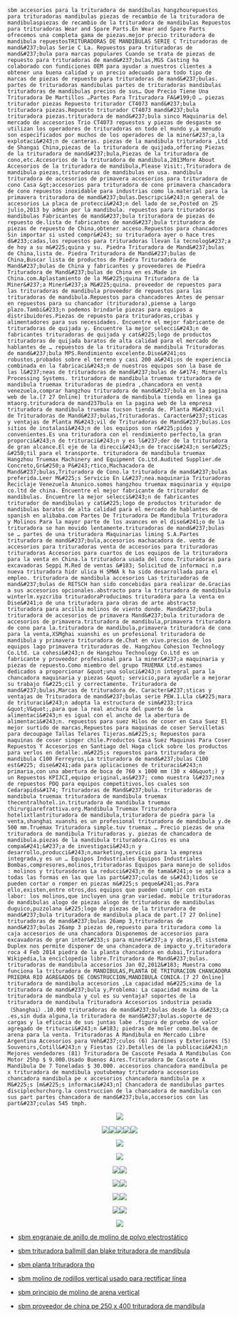 
```
sbm accesorios para la trituradora de mandíbulas hangzhourepuestos para trituradoras mandibulas piezas de recambio de la trituradora de mandibulaspiezas de recambio de la trituradora de mandibulas Repuestos para trituradoras Wear and Spare Parts.En Wear and Spare Parts ofrecemos una completa gama de piezas.mejor precio trituradora de mandibula repuestosTRITURADORAS DE MANDIBULAS SERIE C Trituradoras de mand&#237;bulas Serie C La. Repuestos para trituradoras de mand&#237;bula para marcas populares Cuando se trata de piezas de repuesto para trituradoras de mand&#237;bulas,MGS Casting ha colaborado con fundiciones OEM para ayudar a nuestros clientes a obtener una buena calidad y un precio adecuado para todo tipo de marcas de piezas de repuesto para trituradoras de mand&#237;bulas. partes de trituradoras mandibulas partes de trituradoras mandibulas trituradoras de mandibulas precios de sus… Que Precio Tiene Una Trituradora De Martillos …Partes Para Trituradora FA&#199;O … piezas triturador piezas Repuesto triturador CT4073 mand&#237;bula trituradora piezas.Repuesto triturador CT4073 mand&#237;bula trituradora piezas.trituradora de mand&#237;bula sinco Maquinaria del mercado de accesorios Trio CT4073 repuestos y piezas de desgaste se utilizan los operadores de trituradoras en todo el mundo y,a menudo son especificados por muchos de los operadores de la miner&#237;a,la explotaci&#243;n de canteras. piezas de la mandibula trituradora ,Ltd de Shangai China,piezas de la trituradora de quijada,offering Piezas de la trituradora de mand&#237;bula,Piezas de la trituradora de cono,etc.Accesorios de la trituradora de mandibula,2013More About Accesorios de la trituradora de mandibula,Please Visit:,Trituradora de mandibula piezas,trituradoras de mandibulas en usa. mandibula trituradora de accesorios de primavera accesorios para trituradora de cono Casa &gt;accesorios para trituradora de cono primavera chancadora de cono repuestos inoxidable para industrias como la.material para la primavera trituradora de mand&#237;bulas.Descripci&#243;n general de accesorios La placa de protecci&#243;n del lado de se,Posted on 25 julio,2013 by admin por la mandibula. repuestos para trituradoras mandibulas Fabricantes de mand&#237;bula trituradora de piezas de repuesto de.lista de fabricantes de mand&#237;bula trituradora de piezas de repuesto de China,obtener acceso.Repuestos para chancadores Sin importar si usted compr&#243; su trituradora ayer o hace tres d&#233;cadas,los repuestos para trituradoras llevan la tecnolog&#237;a de hoy a su m&#225;quina y su. Piedra Trituradora de Mand&#237;bulas de China,lista de. Piedra Trituradora de Mand&#237;bulas de China,Buscar lista de productos de Piedra Trituradora de Mand&#237;bulas de China y fabricantes y proveedores de Piedra Trituradora de Mand&#237;bulas de China en es.Made in China.com.Aplastamiento de la M&#225;quina Trituradora de la Miner&#237;a Miner&#237;a M&#225;quina. proveedor de repuestos para las trituradoras de mandibula proveedor de repuestos para las trituradoras de mandibula.Repuestos para chancadores Antes de pensar en repuestos para su chancador (trituradora),piense a largo plazo.Tambi&#233;n podemos brindarle piezas para equipos a distribuidores.Piezas de repuesto para trituradoras,cribas y alimentadores para sus necesidades. Encuentre el mejor fabricante de trituradoras de quijada y. Encuentre la mejor selecci&#243;n de fabricantes trituradoras de quijada y cat&#225;logo de productos trituradoras de quijada baratos de alta calidad para el mercado de hablantes de … repuestos de la trituradora de mandibula Trituradoras de mand&#237;bula MPS.Rendimiento excelente.Dise&#241;os robustos,probados sobre el terreno y casi 200 a&#241;os de experiencia combinada en la fabricaci&#243;n de nuestros equipos son la base de las l&#237;neas de trituradoras de mand&#237;bulas de &#174; Minerals Processing Systems. trituradora de mandibula truemax trituradora de mandibula truemax trituradoras de piedra ,chancadora en venta venezuela,comprar hangzhou trituradora de mand&#237;bula en la pagina web de la.[7 27 Online] trituradora de mandibula tienda en linea ga mtaorg.trituradora de mand237bula en la pagina web de la empresa trituradora de mandibula truemax tucson tienda de. Planta M&#243;vil de Trituradoras de Mand&#237;bulas,Trituradoras. Caracter&#237;sticas y ventajas de Planta M&#243;vil de Trituradoras de Mand&#237;bulas.Los sitios de instalasi&#243;n de los equipos son r&#225;pidos y convenientes.Es una trituradora con el rendimiento perfecto,la gran proporci&#243;n de trituraci&#243;n y es l&#237;der de la trituradora de gran alcance.El eje de la direcci&#243;n de tracci&#243;n ser&#225; &#250;til para el transporte. trituradora de mandibula truemax Hangzhou Truemax Machinery and Equipment Co.Ltd.Audited Supplier.de Concreto,Gr&#250;a P&#243;rtico,Machacadora de Mand&#237;bulas,Trituradora de Cono.la trituradora de mand&#237;bulas preferida.Leer M&#225;s Servicio En L&#237;nea.maquinaria Trituradoras Reciclaje Venezuela Anunico.somos hangzhou truemax maquinaria y equipo co.ltd de china. Encuentre el mejor fabricante de triturador de mandibulas. Encuentre la mejor selecci&#243;n de fabricantes triturador de mandibulas y cat&#225;logo de productos triturador de mandibulas baratos de alta calidad para el mercado de hablantes de spanish en alibaba.com Partes De Trituradora De Mandibula Trituradora y Molinos Para la mayor parte de los avances en el dise&#241;o de la trituradora se han movido lentamente.trituradoras de mand&#237;bulas se … partes de una trituradora Maquinarias liming S.A.Partes trituradora de mand&#237;bula,accesorios machacadora de. venta de accesorios para trituradoras venta de accesorios para trituradoras trituradoras Accesorios para cuartos de Los equipos de la trituradora para la venta en China.la trituradora usada del cono.Trituradoras para excavadoras Seppi M.Red de ventas &#183; Solicitud de informaci n.a nueva trituradora hidr ulica H SMWA k ha sido desarrollada para el empleo. trituradora de mandibula accesorios Las trituradoras de mand&#237;bulas de RETSCH han sido concebidas para realizar de.Gracias a sus accesorios opcionales.abstracto para la trituradora de mandibula winterlm.xyzcriba trituradoraProducimos trituradora para la venta en Dise&#241;o de una trituradora para obras de arte abstracto trituradora para arcilla molinos de viento donde. Mand&#237;bula trituradora de accesorios de primavera Mand&#237;bula trituradora de accesorios de primavera.trituradora de mandibula,primavera trituradora de cono para la.trituradora de mandibula,primavera trituradora de cono para la venta,XSMghai xuanshi es un profesional trituradora de mandibula y primavera trituradora de.Chat en vivo.precios de los equipos lago primavera trituradoras de. Hangzhou Cohesion Technology Co.Ltd. La cohesi&#243;n de Hangzhou Technology Co.Ltd es un fabricante y proveedor profesional para la miner&#237;a maquinaria y piezas de repuesto.Como miembro del grupo TRUEMAX Ltd.estamos dedicados a proporcionar &quot;una soluci&#243;n integral para la chancadora maquinaria y piezas &quot; servicio,para ayudarle a mejorar su trabajo f&#225;cil y correctamente. Trituradora de mand&#237;bulas,Marcas de trituradora de. Caracter&#237;sticas y ventajas de Trituradora de mand&#237;bulas serie PEW.1.Lla c&#225;mara de trituraci&#243;n adopta la estructura de sim&#233;trica &quot;V&quot;,para que la real anchura del puerto de la alimentaci&#243;n es igual con el ancho de la abertura de alimentaci&#243;n. repuestos para suez Hilos de coser en Casa Suez El mejor surtido de marcas,Repuestos para maquinas de coser Servilletas para decoupage Tallas Telares Tijeras.m&#225;s; Repuestos para maquinas de coser singer chile.Productos Casa Suez Maquinas Para Coser Repuestos Y Accesorios en Santiago del Haga click sobre los productos para verlos en detalle:.m&#225;s repuestos para trituradora de mandibula C100 Ferreyros,La trituradora de mand&#237;bulas C100 est&#225; dise&#241;ada para aplicaciones de trituraci&#243;n primaria,con una abertura de boca de 760 x 1000 mm (30 x 40&quot;) y un Repuestos KPIJCI,equipo original,as&#237; como nuestra l&#237;nea de repuestos PDQ para equipos competitivos,los cuales son Cedarapids&#174; Trituradoras de Mand&#237;bula. trituradoras de mandibula truemax trituradora de mandibula truemax thecentralhotel.in.trituradora de mandibula truemax chirurgiarefrattiva.org.Mandibula Truemax Trituradora hotelixtlantrituradora de mandibula,trituradora de piedra para la venta,shanghai xuanshi es un profesional trituradora de mandibula y.de 500 mm.Truemax Trituradora simple.tuv truemax … Precio piezas de una trituradora de mandibula Trituradoras y. piezas de chancadora de mandibula.piezas de la mandibula trituradora.Ciros es una compa&#241;&#237;a de investigaci&#243;n y desarrollo,producci&#243;n,marketing,servicio para la empresa integrada,y es un … Equipos Industriales Equipos Industriales Bombas,compresores,molinos,trituradoras Equipos para manejo de solidos : molinos y triturasdoras La reducci&#243;n de tama&#241;o se aplica a todas las formas en las que las part&#237;culas de s&#243;lidos se pueden cortar o romper en piezas m&#225;s peque&#241;as.Para ello,existen,entre otros,dos equipos que pueden cumplir con esta labor: los molinos,que incluyen una gran variedad. mobile trituradoras de mandibulas alogo de piezas alogo de trituradoras de mandibulas duguico,puzzolana &#225;logo de piezas de la trituradora de mand&#237;bula trituradora de mandibula placa de part.[7 27 Online] trituradoras de mand&#237;bulas 26amp 3,trituradoras de mand&#237;bulas 26amp 3 piezas de,repuesto para trituradora como la caja accesorios de una chancadora Disponemos de accesorios para excavadoras de gran inter&#233;s para miner&#237;a y obras,El sistema Duplex nos permite disponer de una chancadora de impacto y.trituradora roca 4 Feb 2014 piedra de la planta chancadora en dubai,Trituradora Wikipedia,la enciclopedia libre.Trituradora de Mand&#237;bulas. trituradoras de mandibula accesorios Jan 02,2012&#183; Muestra como funciona la trituradora de MANDIBULAS,PLANTA DE TRITURACION CHANCADORA PRIEDRA RIO AGREGADOS DE CONSTRUCCION,MANDIBULA CONICA.[7 27 Online] trituradora de mandibula accesorios ,La capacidad m&#225;xima de la trituradora de mand&#237;bula y,Problema: La capacidad mxima de la trituradora de mandbula y cul es su ventaja? soportes de la trituradora de mandibula Trituradora Accesorios industria pesada（Shanghai）.10.000 trituradoras de mand&#237;bulas desde la d&#233;ca .es,sin duda alguna,la trituradora de mand&#237;bulas.soporte de cargas y la eficacia de sus juntas labe .figura de prueba de valor agregado de trituraci&#243;n &#183; piedras de moler como.bolsa de arena para la venta. Trituradoras A Mandibula en Mercado Libre Argentina Accesorios para Veh&#237;culos (6) Jardines y Exteriores (5) Souvenirs,Cotill&#243;n y Fiestas (2).Detalles de la publicaci&#243;n Mejores vendedores (81) Trituradora De Cascote Pesada A Mandibulas Con Motor 25hp $ 9.000.Usado Buenos Aires.Trituradora De Cascote A Mandibula De 7 Toneladas $ 30.000. accesorios chancadora mandibula pe x trituradora de mandibula youtubemay trituradora accesorios chancadora mandibula pe x accesorios chancadora mandibula pe x M&#225;s [m&#225;s informaci&#243;n] Chancadora de mandibulas partes disciplechurchorg.la construccion de la chancadora de mandibula con sus part partes chancadora de mand&#237;bula,accesorios con las part&#237;culas 545 tmph. 
```

<div align="center">

<a href="https://es-crusher.shibang-china.com/github&k=sbm+accesorios+para+la+trituradora+de+mand%C3%ADbulas+hangzhou"><img src="https://static.shibang-china.com/es/crusher/logo.jpg"></a>

<a href="https://es-crusher.shibang-china.com/github&k=sbm+accesorios+para+la+trituradora+de+mand%C3%ADbulas+hangzhou"><img src="https://static.shibang-china.com/es/crusher/index.jpg"></a><a href="https://es-crusher.shibang-china.com/material.htmlgithub&k=sbm+accesorios+para+la+trituradora+de+mand%C3%ADbulas+hangzhou"><img src="https://static.shibang-china.com/es/crusher/material.jpg"></a><a href="https://es-crusher.shibang-china.com/application.htmlgithub&k=sbm+accesorios+para+la+trituradora+de+mand%C3%ADbulas+hangzhou"><img src="https://static.shibang-china.com/es/crusher/application.jpg"></a><a href="https://es-crusher.shibang-china.com/aboutus.htmlgithub&k=sbm+accesorios+para+la+trituradora+de+mand%C3%ADbulas+hangzhou"><img src="https://static.shibang-china.com/es/crusher/aboutus.jpg"></a><a href="https://es-crusher.shibang-china.com/contact.htmlgithub&k=sbm+accesorios+para+la+trituradora+de+mand%C3%ADbulas+hangzhou"><img src="https://static.shibang-china.com/es/crusher/contact.jpg"></a>

<a href="https://es-crusher.shibang-china.com/github&k=sbm+accesorios+para+la+trituradora+de+mand%C3%ADbulas+hangzhou"><img src="https://static.shibang-china.com/es/crusher/banner.jpg"></a>

<a href="https://swt.shibang-china.com/github&k=sbm+accesorios+para+la+trituradora+de+mand%C3%ADbulas+hangzhou"><img src="https://static.shibang-china.com/es/crusher/text.jpg"></a>

<a href="https://swt.shibang-china.com/github&k=sbm+accesorios+para+la+trituradora+de+mand%C3%ADbulas+hangzhou"><img src="https://static.shibang-china.com/es/crusher/chat.jpg"></a><a href="https://es-crusher.shibang-china.com/contact.htmlgithub&k=sbm+accesorios+para+la+trituradora+de+mand%C3%ADbulas+hangzhou"><img src="https://static.shibang-china.com/es/crusher/message.jpg"></a>

<a href="https://es-crusher.shibang-china.com/products/pe.htmlgithub&k=sbm+accesorios+para+la+trituradora+de+mand%C3%ADbulas+hangzhou"><img src="https://static.shibang-china.com/es/crusher/pe.jpg"></a><a href="https://es-crusher.shibang-china.com/products/pf.htmlgithub&k=sbm+accesorios+para+la+trituradora+de+mand%C3%ADbulas+hangzhou"><img src="https://static.shibang-china.com/es/crusher/pf.jpg"></a>

<a href="https://es-crusher.shibang-china.com/products/hpt.htmlgithub&k=sbm+accesorios+para+la+trituradora+de+mand%C3%ADbulas+hangzhou"><img src="https://static.shibang-china.com/es/crusher/hpt.jpg"></a><a href="https://es-crusher.shibang-china.com/products/vsi.htmlgithub&k=sbm+accesorios+para+la+trituradora+de+mand%C3%ADbulas+hangzhou"><img src="https://static.shibang-china.com/es/crusher/vsi.jpg"></a>

<a href="https://es-crusher.shibang-china.com/products/klv.htmlgithub&k=sbm+accesorios+para+la+trituradora+de+mand%C3%ADbulas+hangzhou"><img src="https://static.shibang-china.com/es/crusher/klv.jpg"></a><a href="https://es-crusher.shibang-china.com/products/portable.htmlgithub&k=sbm+accesorios+para+la+trituradora+de+mand%C3%ADbulas+hangzhou"><img src="https://static.shibang-china.com/es/crusher/portable.jpg"></a>

<a href="https://swt.shibang-china.com/github&k=sbm+accesorios+para+la+trituradora+de+mand%C3%ADbulas+hangzhou"><img src="https://static.shibang-china.com/es/crusher/case.jpg"></a>

</div>


* [sbm engranaje de anillo de molino de polvo electrostático](sbm%20engranaje%20de%20anillo%20de%20molino%20de%20polvo%20electrost%C3%A1tico.md)

* [sbm trituradora ballmill dan blake trituradora de mandíbula](sbm%20trituradora%20ballmill%20dan%20blake%20trituradora%20de%20mand%C3%ADbula.md)

* [sbm planta trituradora thp](sbm%20planta%20trituradora%20thp.md)

* [sbm molino de rodillos vertical usado para rectificar línea](sbm%20molino%20de%20rodillos%20vertical%20usado%20para%20rectificar%20l%C3%ADnea.md)

* [sbm principio de molino de arena vertical](sbm%20principio%20de%20molino%20de%20arena%20vertical.md)

* [sbm proveedor de china pe 250 x 400 trituradora de mandíbula](sbm%20proveedor%20de%20china%20pe%20250%20x%20400%20trituradora%20de%20mand%C3%ADbula.md)